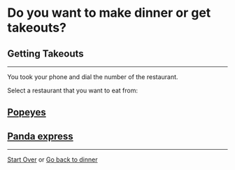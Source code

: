 # Do you want to make dinner or get takeouts?

## Getting Takeouts
---

You took your phone and dial the number of the restaurant.

Select a restaurant that you want to eat from:
## [Popeyes](No-takeout-tonight.md)
## [Panda express](yay-takeout-tonight.md)
---
[Start Over](../cooking-food.md)
or
[Go back to dinner](../dinner.md)


